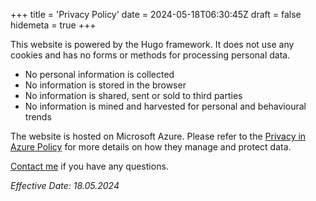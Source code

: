 +++
title = 'Privacy Policy'
date = 2024-05-18T06:30:45Z
draft = false
hidemeta = true
+++

This website is powered by the Hugo framework. It does not use any cookies and has no forms or methods for processing personal data.

* No personal information is collected
* No information is stored in the browser
* No information is shared, sent or sold to third parties
* No information is mined and harvested for personal and behavioural trends

The website is hosted on Microsoft Azure. Please refer to the [Privacy in Azure Policy](https://azure.microsoft.com/en-us/explore/trusted-cloud/privacy) for more details on how they manage and protect data.

[Contact me](/whoami) if you have any questions.

*Effective Date: 18.05.2024*
